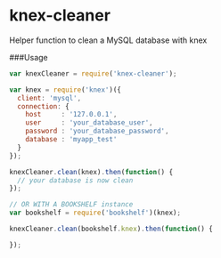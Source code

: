 # knex-cleaner
Helper function to clean a MySQL database with knex

###Usage
```javascript
var knexCleaner = require('knex-cleaner');

var knex = require('knex')({
  client: 'mysql',
  connection: {
    host     : '127.0.0.1',
    user     : 'your_database_user',
    password : 'your_database_password',
    database : 'myapp_test'
  }
});

knexCleaner.clean(knex).then(function() {
  // your database is now clean
});

// OR WITH A BOOKSHELF instance
var bookshelf = require('bookshelf')(knex);

knexCleaner.clean(bookshelf.knex).then(function() {

});
```
